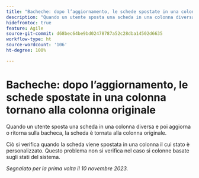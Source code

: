 ```yaml
---
title: "Bacheche: dopo l’aggiornamento, le schede spostate in una colonna tornano alla colonna originale"
description: "Quando un utente sposta una scheda in una colonna diversa e poi aggiorna o ritorna alla bacheca, la scheda è tornata alla colonna originale."
hidefromtoc: true
feature: Agile
source-git-commit: d68bec64be9bd02478787a52c28dba14502d6635
workflow-type: ht
source-wordcount: '106'
ht-degree: 100%

---
```



# Bacheche: dopo l’aggiornamento, le schede spostate in una colonna tornano alla colonna originale

Quando un utente sposta una scheda in una colonna diversa e poi aggiorna o ritorna sulla bacheca, la scheda è tornata alla colonna originale.

Ciò si verifica quando la scheda viene spostata in una colonna il cui stato è personalizzato. Questo problema non si verifica nel caso si colonne basate sugli stati del sistema.

_Segnalato per la prima volta il 10 novembre 2023._
